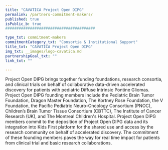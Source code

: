 ```yaml
---
title: "CAVATICA Project Open DIPG"
permalink: /partners-commitment-makers/
published: true
isPublic_b: true
########################################

type_txt: commitment-makers
commitmentCategory_txt: "Consortia & Institutional Support"
title_txt: "CAVATICA Project Open DIPG"
img_txt: __images/logo-cavatica.md
partnershipGoal_txt: ""
link_txt: ""

---
```


Project Open DIPG brings together funding foundations, research consortia, and clinical trials on behalf of collaborative data-driven accelerated discovery for patients with pediatric Diffuse Intrinsic Pontine Gliomas.  Project Open DIPG founding members include the Pediatric Brain Tumor Foundation, Dragon Master Foundation, The Kortney Rose Foundation, the V Foundation, the Pacific Pediatric Neuro-Oncology Consortium (PNOC), Children’s Brain Tumor Tissue Consortium (CBTTC), The Institute of Cancer Research (UK), and The Montreal Children's Hospital. Project Open DIPG members commit to the deposition of Project Open DIPG data and its integration into Kids First platform for the shared use and access by the research community on behalf of accelerated discovery.  The commitment of these founding members paves the way for real time impact for patients from clinical trial and basic research collaborations.